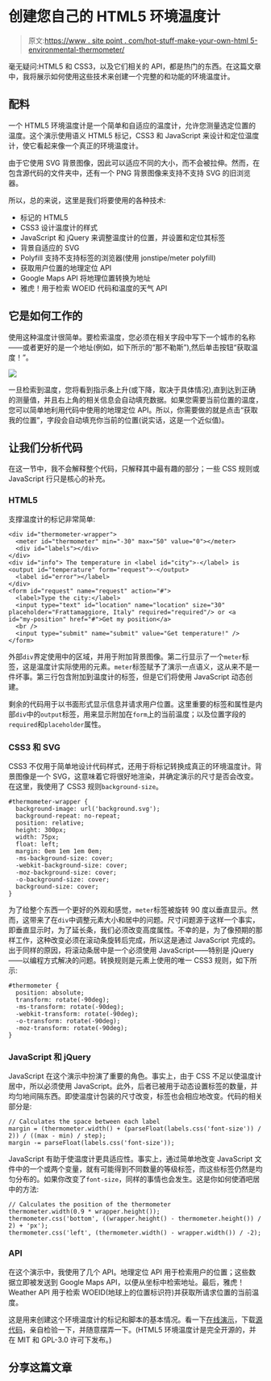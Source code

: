 # 创建您自己的 HTML5 环境温度计

> 原文:[https://www . site point . com/hot-stuff-make-your-own-html 5-environmental-thermometer/](https://www.sitepoint.com/hot-stuff-make-your-own-html5-environmental-thermometer/)

毫无疑问:HTML5 和 CSS3，以及它们相关的 API，都是热门的东西。在这篇文章中，我将展示如何使用这些技术来创建一个完整的和功能的环境温度计。

## 配料

一个 HTML5 环境温度计是一个简单和自适应的温度计，允许您测量选定位置的温度。这个演示使用语义 HTML5 标记，CSS3 和 JavaScript 来设计和定位温度计，使它看起来像一个真正的环境温度计。

由于它使用 SVG 背景图像，因此可以适应不同的大小，而不会被拉伸。然而，在包含源代码的文件夹中，还有一个 PNG 背景图像来支持不支持 SVG 的旧浏览器。

所以，总的来说，这里是我们将要使用的各种技术:

*   标记的 HTML5
*   CSS3 设计温度计的样式
*   JavaScript 和 jQuery 来调整温度计的位置，并设置和定位其标签
*   背景自适应的 SVG
*   Polyfill 支持不支持标签的浏览器(使用 jonstipe/meter polyfill)
*   获取用户位置的地理定位 API
*   Google Maps API 将地理位置转换为地址
*   雅虎！用于检索 WOEID 代码和温度的天气 API

## 它是如何工作的

使用这种温度计很简单。要检索温度，您必须在相关字段中写下一个城市的名称——或者更好的是一个地址(例如，如下所示的“那不勒斯”),然后单击按钮“获取温度！”。

![](../Images/c092ccf1ee1b05288cc2f2c0ba9d007a.png)

一旦检索到温度，您将看到指示条上升(或下降，取决于具体情况),直到达到正确的测量值，并且右上角的相关信息会自动填充数据。如果您需要当前位置的温度，您可以简单地利用代码中使用的地理定位 API。所以，你需要做的就是点击“获取我的位置”，字段会自动填充你当前的位置(说实话，这是一个近似值)。

## 让我们分析代码

在这一节中，我不会解释整个代码，只解释其中最有趣的部分；一些 CSS 规则或 JavaScript 行只是核心的补充。

### HTML5

支撑温度计的标记非常简单:

```
<div id="thermometer-wrapper"> 
  <meter id="thermometer" min="-30" max="50" value="0"></meter> 
  <div id="labels"></div> 
</div> 
<div id="info"> The temperature in <label id="city">-</label> is <output id="temperature" form="request">-</output> 
  <label id="error"></label> 
</div> 
<form id="request" name="request" action="#"> 
  <label>Type the city:</label> 
  <input type="text" id="location" name="location" size="30" placeholder="Frattamaggiore, Italy" required="required"/> or <a id="my-position" href="#">Get my position</a> 
  <br /> 
  <input type="submit" name="submit" value="Get temperature!" /> 
</form> 
```

外部`div`界定使用中的区域，并用于附加背景图像。第二行显示了一个`meter`标签，这是温度计实际使用的元素。`meter`标签赋予了演示一点语义，这从来不是一件坏事。第三行包含附加到温度计的标签，但是它们将使用 JavaScript 动态创建。

剩余的代码用于以书面形式显示信息并请求用户位置。这里重要的标签和属性是内部`div`中的`output`标签，用来显示附加在`form`上的当前温度；以及位置字段的`required`和`placeholder`属性。

### CSS3 和 SVG

CSS3 不仅用于简单地设计代码样式，还用于将标记转换成真正的环境温度计。背景图像是一个 SVG，这意味着它将很好地渲染，并确定演示的尺寸是否会改变。在这里，我使用了 CSS3 规则`background-size`。

```
#thermometer-wrapper { 
  background-image: url('background.svg'); 
  background-repeat: no-repeat; 
  position: relative; 
  height: 300px; 
  width: 75px; 
  float: left; 
  margin: 0em 1em 1em 0em; 
  -ms-background-size: cover; 
  -webkit-background-size: cover; 
  -moz-background-size: cover; 
  -o-background-size: cover; 
  background-size: cover;
}
```

为了给整个东西一个更好的外观和感觉，`meter`标签被旋转 90 度以垂直显示。然而，这带来了在`div`中调整元素大小和居中的问题。尺寸问题源于这样一个事实，即垂直显示时，为了延长条，我们必须改变高度属性。不幸的是，为了像预期的那样工作，这种改变必须在滚动条旋转后完成，所以这是通过 JavaScript 完成的。出于同样的原因，将滚动条居中是一个必须使用 JavaScript——特别是 jQuery——以编程方式解决的问题。转换规则是元素上使用的唯一 CSS3 规则，如下所示:

```
#thermometer { 
  position: absolute; 
  transform: rotate(-90deg); 
  -ms-transform: rotate(-90deg); 
  -webkit-transform: rotate(-90deg); 
  -o-transform: rotate(-90deg); 
  -moz-transform: rotate(-90deg); 
}
```

### JavaScript 和 jQuery

JavaScript 在这个演示中扮演了重要的角色。事实上，由于 CSS 不足以使温度计居中，所以必须使用 JavaScript。此外，后者已被用于动态设置标签的数量，并均匀地间隔东西。即使温度计包装的尺寸改变，标签也会相应地改变。代码的相关部分是:

```
// Calculates the space between each label 
margin = (thermometer.width() + (parseFloat(labels.css('font-size')) / 2)) / ((max - min) / step); 
margin -= parseFloat(labels.css('font-size'));
```

JavaScript 有助于使温度计更具适应性。事实上，通过简单地改变 JavaScript 文件中的一个或两个变量，就有可能得到不同数量的等级标签，而这些标签仍然是均匀分布的。如果你改变了`font-size`，同样的事情也会发生。这是你如何使酒吧居中的方法:

```
// Calculates the position of the thermometer 
thermometer.width(0.9 * wrapper.height()); 
thermometer.css('bottom', ((wrapper.height() - thermometer.height()) / 2) + 'px'); 
thermometer.css('left', (thermometer.width() - wrapper.width()) / -2);
```

### API

在这个演示中，我使用了几个 API。地理定位 API 用于检索用户的位置；这些数据立即被发送到 Google Maps API，以便从坐标中检索地址。最后，雅虎！Weather API 用于检索 WOEID(地球上的位置标识符)并获取所请求位置的当前温度。

这是用来创建这个环境温度计的标记和脚本的基本情况。看一下[在线演示](http://ug.audero.it/wp-content/uploads/demo/html5-environmental-thermometer/)，下载[源代码](https://bitbucket.org/AurelioDeRosa/html5-environmental-thermometer)，亲自检验一下，并随意摆弄一下。(HTML5 环境温度计是完全开源的，并在 MIT 和 GPL-3.0 许可下发布。)

## 分享这篇文章